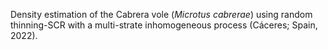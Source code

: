 Density estimation of the Cabrera vole (*Microtus cabrerae*) using random thinning-SCR with a multi-strate inhomogeneous process (Cáceres; Spain, 2022).
